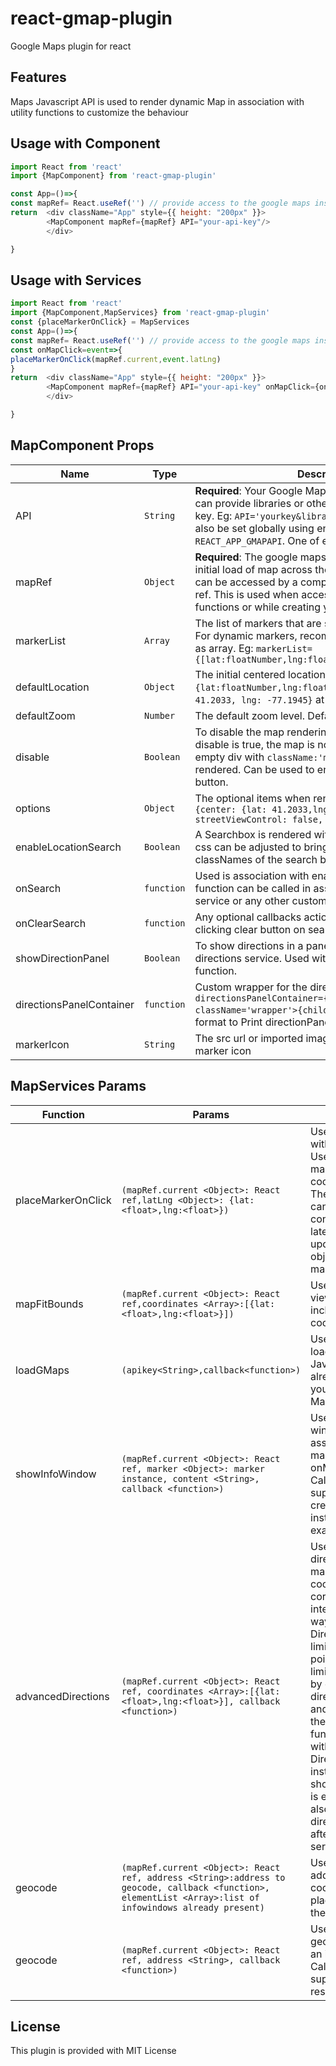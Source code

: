# react-gmap-plugin
Google Maps plugin for react


## Features
Maps Javascript API is used to render dynamic Map in association with utility functions to customize the behaviour

## Usage with Component

```js
import React from 'react'
import {MapComponent} from 'react-gmap-plugin'

const App=()=>{
const mapRef= React.useRef('') // provide access to the google maps instance anywhere in the component
return  <div className="App" style={{ height: "200px" }}>
        <MapComponent mapRef={mapRef} API="your-api-key"/>
        </div>

}


```
## Usage with Services

```js
import React from 'react'
import {MapComponent,MapServices} from 'react-gmap-plugin'
const {placeMarkerOnClick} = MapServices
const App=()=>{
const mapRef= React.useRef('') // provide access to the google maps instance anywhere in the component
const onMapClick=event=>{
placeMarkerOnClick(mapRef.current,event.latLng)
}
return  <div className="App" style={{ height: "200px" }}>
        <MapComponent mapRef={mapRef} API="your-api-key" onMapClick={onMapClick}/>
        </div>

}


```
## MapComponent Props

|Name | Type | Description
|---|---|---
API|`String`|**Required**: Your Google Maps API Key. Additionally you can provide libraries or other query params after the key. Eg: `API='yourkey&library=places,geometry'`. Can also be set globally using env variable `REACT_APP_GMAPAPI`. One of either is mandatory
mapRef|`Object`|**Required**: The google maps instance is created on the initial load of map across the application.The instance can be accessed by a component by passign a React ref. This is used when accessing the MapServices functions or while creating your own Services
markerList|`Array`|The list of markers that are shown in the map at a time. For dynamic markers, recommended to keep in a state as array. Eg: ``` markerList={[lat:floatNumber,lng:floatNumber,...anyOtherKeys]}  ```
defaultLocation|`Object`|The initial centered location when map is rendered. `{lat:floatNumber,lng:floatNumber}`. Default:`{lat: 41.2033, lng: -77.1945}` at Pennsylvania.
defaultZoom|`Number`| The default zoom level. Default: `6`
disable|`Boolean`|To disable the map rendering. Default:`false`. When disable is true, the map is not rendered instead an empty div with `className:'map-optional-container'` is rendered. Can be used to enable map on click of a button.
options|`Object`|The optional items when rendering the map. Default: `{center: {lat: 41.2033,lng: -77.1945}, zoom: 6, streetViewControl: false, mapTypeControl: false }`
enableLocationSearch|`Boolean`|A Searchbox is rendered with the map. Default: `false`. css can be adjusted to bring the required UI using the classNames of the search box
onSearch|`function`| Used is association with enableLocationSearch. The function can be called in association with geocode service or any other custom functionalities
onClearSearch|`function`|Any optional callbacks actions. The input is cleared on clicking clear button on search box by default
showDirectionPanel|`Boolean`| To show directions in a panel after calling the directions service. Used with directionsPanelContainer function.
directionsPanelContainer|`function`|Custom wrapper for the directionPanel. Eg: `directionsPanelContainer={(child)=><div className='wrapper'>{child}</div> }`.Made in this format to Print directionPanel with additional wrappers
markerIcon| `String`|The src url or imported image to be used as custom marker icon

## MapServices Params

Function|Params|Description
----|---|---
placeMarkerOnClick| `(mapRef.current <Object>: React ref,latLng <Object>: {lat:<float>,lng:<float>})`|Used in association with `onMapClick`. Used to place a marker at coordinate of click. The markers places cannot be controlled later.Suggest to update a state object containing markers
mapFitBounds|`(mapRef.current <Object>: React ref,coordinates <Array>:[{lat:<float>,lng:<float>}])`|Used to fit the viewport so as to include all the coordinates
loadGMaps|`(apikey<String>,callback<function>)`| Used for dynamic loading of Maps Javascript API. Is already called if you import MapCoponent
showInfoWindow|`(mapRef.current <Object>: React ref, marker <Object>: marker instance, content <String>, callback <function>)`| Used to display info window in association with a marker(like onMarkerClick). Callback function is supplied with the created infowindow instance See examples for usage
advancedDirections|`(mapRef.current <Object>: React ref, coordinates <Array>:[{lat:<float>,lng:<float>}], callback <function>)`| Used to render direction in the map. The coordinates corresponds to the intermediate waypoints. Directions API have limitation of 25 way point. But this limitation is handled by calling batch direction requests and joining them in the map. callback function is supplied with the DirectionRenderer instance. If showDirectionPanel is enabled, this will also give a directions panel after calling this service
geocode|`(mapRef.current <Object>: React ref, address <String>:address to geocode, callback <function>, elementList <Array>:list of infowindows already present)`| Used to convert address to coordiantes and place marker on the coordinate.
geocode|`(mapRef.current <Object>: React ref, address <String>, callback <function>)`| Used to get the geocoded result of an input address. Callback function is supplied with the response

## License

This plugin is provided with MIT License



